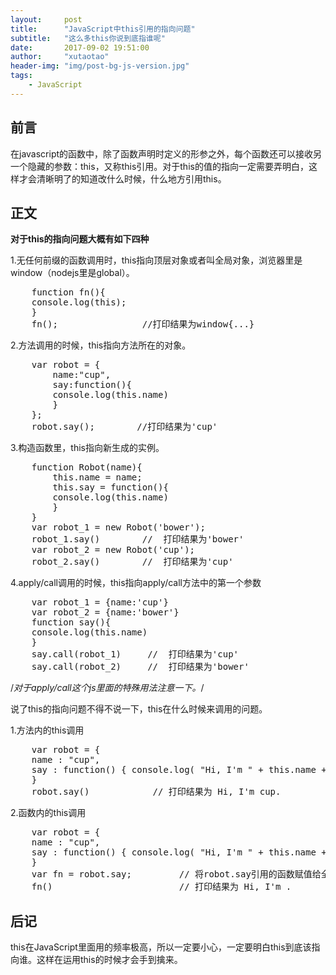```yaml
---
layout:     post
title:      "JavaScript中this引用的指向问题"
subtitle:   "这么多this你说到底指谁呢"
date:       2017-09-02 19:51:00
author:     "xutaotao"
header-img: "img/post-bg-js-version.jpg"
tags:
    - JavaScript
---
```


## 前言 ##

在javascript的函数中，除了函数声明时定义的形参之外，每个函数还可以接收另一个隐藏的参数：this，又称this引用。对于this的值的指向一定需要弄明白，这样才会清晰明了的知道改什么时候，什么地方引用this。

## 正文 ##

**对于this的指向问题大概有如下四种**

1.无任何前缀的函数调用时，this指向顶层对象或者叫全局对象，浏览器里是window（nodejs里是global）。

<pre>
	function fn(){
	console.log(this);
	}
	fn();                //打印结果为window{...}
</pre>

2.方法调用的时候，this指向方法所在的对象。

<pre>
	var robot = {
		name:"cup",
		say:function(){
		console.log(this.name)
		}
	};
	robot.say();        //打印结果为'cup'
</pre>

3.构造函数里，this指向新生成的实例。

<pre>
	function Robot(name){
		this.name = name;
		this.say = function(){
		console.log(this.name)
		}
	}
	var robot_1 = new Robot('bower');
	robot_1.say()        //  打印结果为'bower'
	var robot_2 = new Robot('cup');
	robot_2.say()        //  打印结果为'cup'
</pre>

4.apply/call调用的时候，this指向apply/call方法中的第一个参数

<pre>
	var robot_1 = {name:'cup'}
	var robot_2 = {name:'bower'}
	function say(){
	console.log(this.name)
	}
	say.call(robot_1)     //  打印结果为'cup'
	say.call(robot_2)     //  打印结果为'bower'
</pre>

/*对于apply/call这个js里面的特殊用法注意一下。*/

说了this的指向问题不得不说一下，this在什么时候来调用的问题。

1.方法内的this调用

<pre>
	var robot = {
	name : "cup",
	say : function() { console.log( "Hi, I'm " + this.name + "."); }
	}
	robot.say()            // 打印结果为 Hi, I'm cup.
</pre>

2.函数内的this调用

<pre>
	var robot = {
	name : "cup",
	say : function() { console.log( "Hi, I'm " + this.name + "."); }
	}
	var fn = robot.say;			// 将robot.say引用的函数赋值给全局变量 fn.
	fn()                        // 打印结果为 Hi, I'm .
</pre>

## 后记 ##

this在JavaScript里面用的频率极高，所以一定要小心，一定要明白this到底该指向谁。这样在运用this的时候才会手到擒来。